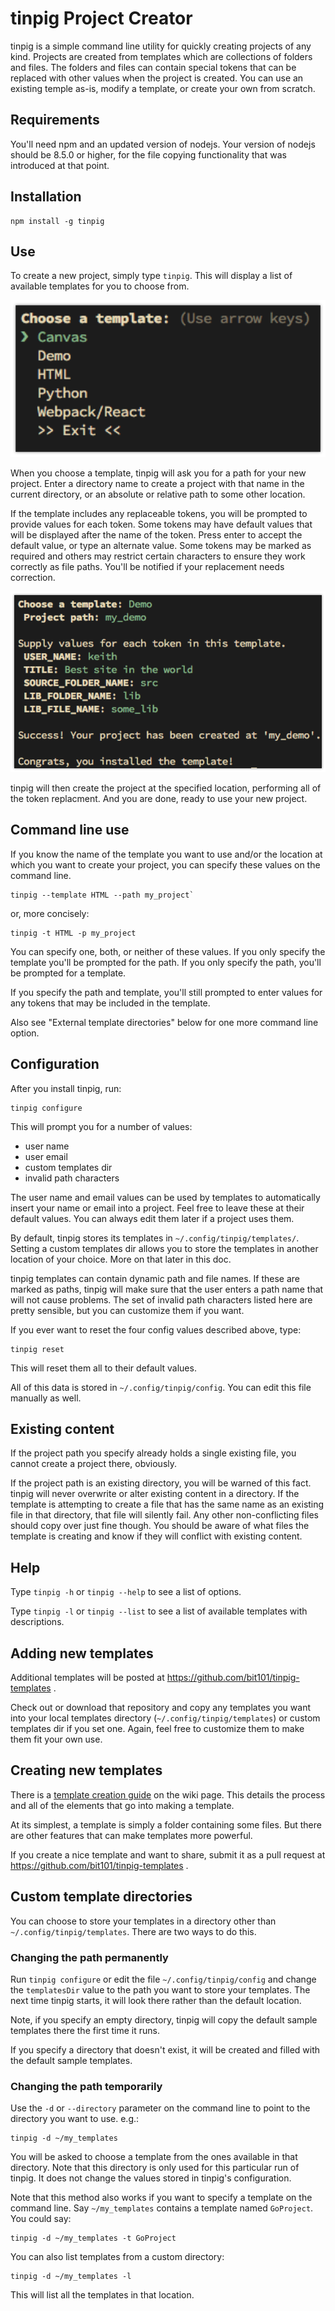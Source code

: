 # tinpig Project Creator

tinpig is a simple command line utility for quickly creating projects of any kind. Projects are created from templates which are collections of folders and files. The folders and files can contain special tokens that can be replaced with other values when the project is created. You can use an existing temple as-is, modify a template, or create your own from scratch.

## Requirements

You'll need npm and an updated version of nodejs. Your version of nodejs should be 8.5.0 or higher, for the file copying functionality that was introduced at that point.

## Installation

``` shell
npm install -g tinpig
```

## Use

To create a new project, simply type `tinpig`. This will display a list of available templates for you to choose from.

![screenshot](images/tinpig_01.png)

When you choose a template, tinpig will ask you for a path for your new project. Enter a directory name to create a project with that name in the current directory, or an absolute or relative path to some other location.

If the template includes any replaceable tokens, you will be prompted to provide values for each token. Some tokens may have default values that will be displayed after the name of the token. Press enter to accept the default value, or type an alternate value. Some tokens may be marked as required and others may restrict certain characters to ensure they work correctly as file paths. You'll be notified if your replacement needs correction.

![screenshot](images/tinpig_02.png)

tinpig will then create the project at the specified location, performing all of the token replacment. And you are done, ready to use your new project.

## Command line use

If you know the name of the template you want to use and/or the location at which you want to create your project, you can specify these values on the command line.

``` shell
tinpig --template HTML --path my_project`
```

or, more concisely:

``` shell
tinpig -t HTML -p my_project
```

You can specify one, both, or neither of these values. If you only specify the template you'll be prompted for the path. If you only specify the path, you'll be prompted for a template.

If you specify the path and template, you'll still prompted to enter values for any tokens that may be included in the template.

Also see "External template directories" below for one more command line option.

## Configuration

After you install tinpig, run:

``` shell
tinpig configure
```

This will prompt you for a number of values:

* user name
* user email
* custom templates dir
* invalid path characters

The user name and email values can be used by templates to automatically insert your name or email into a project. Feel free to leave these at their default values. You can always edit them later if a project uses them.

By default, tinpig stores its templates in `~/.config/tinpig/templates/`. Setting a custom templates dir allows you to store the templates in another location of your choice. More on that later in this doc.

tinpig templates can contain dynamic path and file names. If these are marked as paths, tinpig will make sure that the user enters a path name that will not cause problems. The set of invalid path characters listed here are pretty sensible, but you can customize them if you want.

If you ever want to reset the four config values described above, type:

``` shell
tinpig reset
```

This will reset them all to their default values.

All of this data is stored in `~/.config/tinpig/config`. You can edit this file manually as well.

## Existing content

If the project path you specify already holds a single existing file, you cannot create a project there, obviously.

If the project path is an existing directory, you will be warned of this fact. tinpig will never overwrite or alter existing content in a directory. If the template is attempting to create a file that has the same name as an existing file in that directory, that file will silently fail. Any other non-conflicting files should copy over just fine though. You should be aware of what files the template is creating and know if they will conflict with existing content.

## Help

Type `tinpig -h` or `tinpig --help` to see a list of options.

Type `tinpig -l` or `tinpig --list` to see a list of available templates with descriptions.

## Adding new templates

Additional templates will be posted at https://github.com/bit101/tinpig-templates .

Check out or download that repository and copy any templates you want into your local templates directory (`~/.config/tinpig/templates`) or custom templates dir if you set one. Again, feel free to customize them to make them fit your own use.

## Creating new templates

There is a [template creation guide](https://github.com/bit101/tinpig/wiki/Tinpig-Template-Guide) on the wiki page. This details the process and all of the elements that go into making a template.

At its simplest, a template is simply a folder containing some files. But there are other features that can make templates more powerful.

If you create a nice template and want to share, submit it as a pull request at https://github.com/bit101/tinpig-templates .

## Custom template directories

You can choose to store your templates in a directory other than `~/.config/tinpig/templates`. There are two ways to do this.

### Changing the path permanently

Run `tinpig configure` or edit the file `~/.config/tinpig/config` and change the `templatesDir` value to the path you want to store your templates. The next time tinpig starts, it will look there rather than the default location.

Note, if you specify an empty directory, tinpig will copy the default sample templates there the first time it runs.

If you specify a directory that doesn't exist, it will be created and filled with the default sample templates.

### Changing the path temporarily

Use the `-d` or `--directory` parameter on the command line to point to the directory you want to use. e.g.:

``` shell
tinpig -d ~/my_templates
```

You will be asked to choose a template from the ones available in that directory. Note that this directory is only used for this particular run of tinpig. It does not change the values stored in tinpig's configuration.

Note that this method also works if you want to specify a template on the command line. Say `~/my_templates` contains a template named `GoProject`. You could say:

``` shell
tinpig -d ~/my_templates -t GoProject
```

You can also list templates from a custom directory:

``` shell
tinpig -d ~/my_templates -l
```

This will list all the templates in that location.
